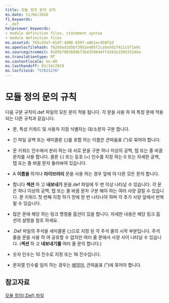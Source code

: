 ```yaml
---
title: 모듈 정의 문의 규칙
ms.date: 11/04/2016
f1_keywords:
- .def
helpviewer_keywords:
- module definition files, statement syntax
- module definition files
ms.assetid: f65cd3a7-65d7-4d06-939f-a8b1ecd50f2d
ms.openlocfilehash: f6269ad2d5bf3952e485f2ca5e5d1f411c5f1e0c
ms.sourcegitcommit: 8105b7003b89b73b4359644ff4281e1595352dda
ms.translationtype: MT
ms.contentlocale: ko-KR
ms.lasthandoff: 03/14/2019
ms.locfileid: "57821276"
---
```

# <a name="rules-for-module-definition-statements"></a>모듈 정의 문의 규칙

다음 구문 규칙이.def 파일의 모든 문이 적용 됩니다. 각 문을 사용 하 여 특정 문에 적용 되는 다른 규칙과 같습니다.

- 문, 특성 키워드 및 사용자 지정 식별자는 대/소문자 구분 합니다.

- 긴 파일 공백 또는 세미콜론 (;)를 포함 하는 이름은 큰따옴표 (")로 묶어야 합니다.

- 문 키워드 인수에서 분리 하는 데 서로 문을 구분 하나 이상의 공백, 탭 또는 줄 바꿈 문자를 사용 합니다. 콜론 (:) 또는 등호 (=) 인수를 지정 하는 0 또는 자세한 공백, 탭 또는 줄 바꿈 문자 둘러싸여 있습니다.

- A **이름을** 하거나 **라이브러리** 문을 사용 하는 경우 앞에 야 다른 모든 문의 합니다.

- 합니다 **섹션** 하 고 **내보내기** 문을.def 파일에 두 번 이상 나타날 수 있습니다. 각 문은 하나 이상의 공백, 탭 또는 줄 바꿈 문자 구분 해야 하는 여러 사양 걸릴 수 있습니다. 문 키워드 첫 번째 지정 하기 전에 한 번 나타나야 하며 각 추가 사양 앞에서 반복 될 수 있습니다.

- 많은 문에 해당 하는 링크 명령줄 옵션이 있을 합니다. 자세한 내용은 해당 링크 옵션의 설명을 참조 하세요.

- .Def 파일의 주석을 세미콜론 (;)으로 지정 된 각 주석 줄의 시작 부분입니다. 주석 줄을 문을 사용 하 여 공유할 수 없지만 여러 줄 문에서 사양 사이 나타날 수 있습니다. (**섹션** 하 고 **내보내기를** 여러 줄 문의 합니다.)

- 숫자 인수는 10 진수로 지정 또는 16 진수입니다.

- 문자열 인수를 일치 하는 경우는 [예약어](reserved-words.md), 큰따옴표 (")에 묶어야 합니다.

## <a name="see-also"></a>참고자료

[모듈 정의(.Def) 파일](module-definition-dot-def-files.md)
